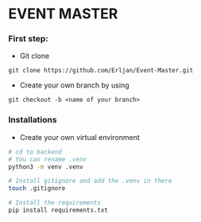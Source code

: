 # EVENT MASTER

### First step:
- Git clone
```
git clone https://github.com/Erljan/Event-Master.git
```

- Create your own branch by using 
```
git checkout -b <name of your branch>
```

### Installations
- Create your own virtual environment
```bash
# cd to backend
# You can rename .venv
python3 -m venv .venv

# Install gitignore and add the .venv in there
touch .gitignore

# Install the requirements
pip install requirements.txt
```


